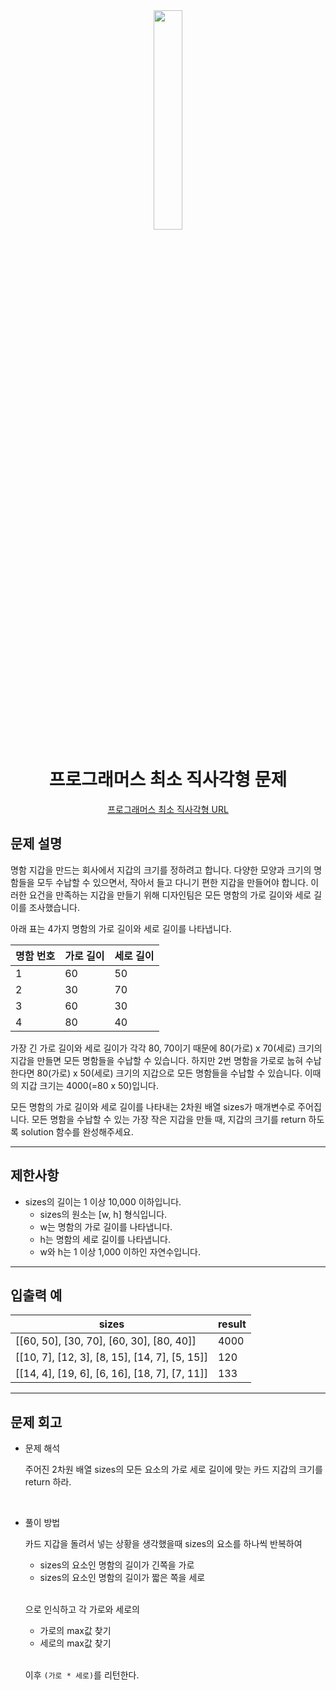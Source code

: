 <div align="center">
<img src="" width = "30%" height="30%">

# 프로그래머스 최소 직사각형 문제
[프로그래머스 최소 직사각형 URL](https://school.programmers.co.kr/learn/courses/30/lessons/86491)



</div>



## 문제 설명
명함 지갑을 만드는 회사에서 지갑의 크기를 정하려고 합니다. 다양한 모양과 크기의 명함들을 모두 수납할 수 있으면서, 작아서 들고 다니기 편한 지갑을 만들어야 합니다. 이러한 요건을 만족하는 지갑을 만들기 위해 디자인팀은 모든 명함의 가로 길이와 세로 길이를 조사했습니다.

아래 표는 4가지 명함의 가로 길이와 세로 길이를 나타냅니다.

|명함 번호|가로 길이|세로 길이|
|---|---|---|
|1|	60|	50|
|2|	30|	70|
|3|	60|	30|
|4|	80|	40|

가장 긴 가로 길이와 세로 길이가 각각 80, 70이기 때문에 80(가로) x 70(세로) 크기의 지갑을 만들면 모든 명함들을 수납할 수 있습니다. 하지만 2번 명함을 가로로 눕혀 수납한다면 80(가로) x 50(세로) 크기의 지갑으로 모든 명함들을 수납할 수 있습니다. 이때의 지갑 크기는 4000(=80 x 50)입니다.

모든 명함의 가로 길이와 세로 길이를 나타내는 2차원 배열 sizes가 매개변수로 주어집니다. 모든 명함을 수납할 수 있는 가장 작은 지갑을 만들 때, 지갑의 크기를 return 하도록 solution 함수를 완성해주세요.

---

## 제한사항
* sizes의 길이는 1 이상 10,000 이하입니다.
    * sizes의 원소는 [w, h] 형식입니다.
    * w는 명함의 가로 길이를 나타냅니다.
    * h는 명함의 세로 길이를 나타냅니다.
    * w와 h는 1 이상 1,000 이하인 자연수입니다.
---
## 입출력 예

|sizes|result|
|---|---|
|[[60, 50], [30, 70], [60, 30], [80, 40]]|	4000|
|[[10, 7], [12, 3], [8, 15], [14, 7], [5, 15]]|	120|
|[[14, 4], [19, 6], [6, 16], [18, 7], [7, 11]]|	133|


---
## 문제 회고

* 문제 해석
    
    주어진 2차원 배열 sizes의 모든 요소의 가로 세로 길이에 맞는 카드 지갑의 크기를 return 하라.
            
    <br>

* 풀이 방법
    
    카드 지갑을 돌려서 넣는 상황을 생각했을때 sizes의 요소를 하나씩 반복하여
    * sizes의 요소인 명함의 길이가 긴쪽을 가로 
    * sizes의 요소인 명함의 길이가 짧은 쪽을 세로 
    
    <br>

    으로 인식하고 각 가로와 세로의
    *  가로의 max값 찾기 
    * 세로의 max값 찾기

    <br>

    이후 `(가로 * 세로)`를 리턴한다.
    
        

        
        
    


